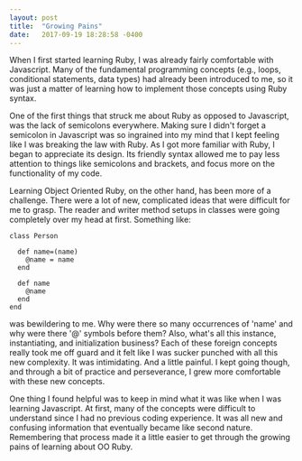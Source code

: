 ```yaml
---
layout: post
title:  "Growing Pains"
date:   2017-09-19 18:28:58 -0400
---
```



When I first started learning Ruby, I was already fairly comfortable with Javascript. Many of the fundamental programming concepts (e.g., loops, conditional statements, data types) had already been introduced to me, so it was just a matter of learning how to implement those concepts using Ruby syntax. 


One of the first things that struck me about Ruby as opposed to Javascript, was the lack of semicolons everywhere. Making sure I didn't forget a semicolon in Javascript was so ingrained into my mind that I kept feeling like I was breaking the law with Ruby. As I got more familiar with Ruby, I began to appreciate its design. Its friendly syntax allowed me to pay less attention to things like semicolons and brackets, and focus more on the functionality of my code.
 
 
Learning Object Oriented Ruby, on the other hand, has been more of a challenge. There were a lot of new, complicated ideas that were difficult for me to grasp. The reader and writer method setups in classes were going completely over my head at first. Something like:

```
class Person
 
  def name=(name)
    @name = name
  end
 
  def name
    @name
  end
end

```
was bewildering to me. Why were there so many occurrences of 'name' and why were there '@' symbols before them? Also, what's all this instance, instantiating, and initialization business? Each of these foreign concepts really took me off guard and it felt like I was sucker punched with all this new complexity. It was intimidating. And a little painful. I kept going though, and through a bit of practice and perseverance, I grew more comfortable with these new concepts. 


One thing I found helpful was to keep in mind what it was like when I was learning Javascript. At first, many of the concepts were difficult to understand since I had no previous coding experience. It was all new and confusing information that eventually became like second nature. Remembering that process made it a little easier to get through the growing pains of learning about OO Ruby. 
